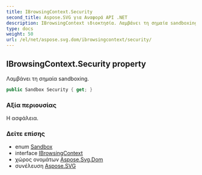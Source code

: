 ```yaml
---
title: IBrowsingContext.Security
second_title: Aspose.SVG για Αναφορά API .NET
description: IBrowsingContext ιδιοκτησία. Λαμβάνει τη σημαία sandboxing.
type: docs
weight: 50
url: /el/net/aspose.svg.dom/ibrowsingcontext/security/
---
```

## IBrowsingContext.Security property

Λαμβάνει τη σημαία sandboxing.

```csharp
public Sandbox Security { get; }
```

### Αξία περιουσίας

Η ασφάλεια.

### Δείτε επίσης

* enum [Sandbox](../../../aspose.svg/sandbox/)
* interface [IBrowsingContext](../)
* χώρος ονομάτων [Aspose.Svg.Dom](../../ibrowsingcontext/)
* συνέλευση [Aspose.SVG](../../../)



